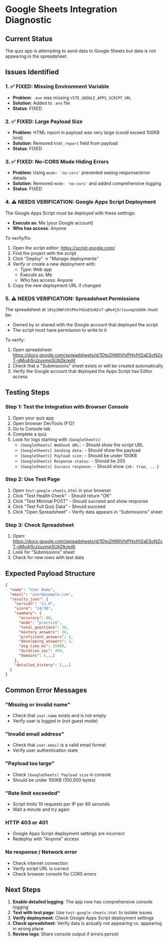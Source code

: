 # Google Sheets Integration Diagnostic

## Current Status
The quiz app is attempting to send data to Google Sheets but data is not appearing in the spreadsheet.

## Issues Identified

### 1. ✅ FIXED: Missing Environment Variable
- **Problem**: `.env` was missing `VITE_GOOGLE_APPS_SCRIPT_URL`
- **Solution**: Added to `.env` file
- **Status**: FIXED

### 2. ✅ FIXED: Large Payload Size
- **Problem**: HTML report in payload was very large (could exceed 100KB limit)
- **Solution**: Removed `html_report` field from payload
- **Status**: FIXED

### 3. ✅ FIXED: No-CORS Mode Hiding Errors
- **Problem**: Using `mode: 'no-cors'` prevented seeing response/error details
- **Solution**: Removed `mode: 'no-cors'` and added comprehensive logging
- **Status**: FIXED

### 4. ⚠️ NEEDS VERIFICATION: Google Apps Script Deployment

The Google Apps Script must be deployed with these settings:
- **Execute as**: Me (your Google account)
- **Who has access**: Anyone

To verify/fix:
1. Open the script editor: https://script.google.com/
2. Find the project with the script
3. Click "Deploy" → "Manage deployments"
4. Verify or create a new deployment with:
   - Type: Web app
   - Execute as: Me
   - Who has access: Anyone
5. Copy the new deployment URL if changed

### 5. ⚠️ NEEDS VERIFICATION: Spreadsheet Permissions

The spreadsheet at `1Dtp2HWlVhtPHxfH2aESoN2xT-gMo4jSrJzuvmpSUbDk` must be:
- Owned by or shared with the Google account that deployed the script
- The script must have permission to write to it

To verify:
1. Open spreadsheet: https://docs.google.com/spreadsheets/d/1Dtp2HWlVhtPHxfH2aESoN2xT-gMo4jSrJzuvmpSUbDk/edit
2. Check that a "Submissions" sheet exists or will be created automatically
3. Verify the Google account that deployed the Apps Script has Editor access

## Testing Steps

### Step 1: Test the Integration with Browser Console
1. Open your quiz app
2. Open browser DevTools (F12)
3. Go to Console tab
4. Complete a quiz
5. Look for logs starting with `[GoogleSheets]`:
   - `[GoogleSheets] Webhook URL:` - Should show the script URL
   - `[GoogleSheets] Sending data:` - Should show the payload
   - `[GoogleSheets] Payload size:` - Should be under 100KB
   - `[GoogleSheets] Response status:` - Should be 200
   - `[GoogleSheets] Success response:` - Should show `{ok: true, ...}`

### Step 2: Use Test Page
1. Open `test-google-sheets.html` in your browser
2. Click "Test Health Check" - Should return "OK"
3. Click "Test Minimal POST" - Should succeed and show response
4. Click "Test Full Quiz Data" - Should succeed
5. Click "Open Spreadsheet" - Verify data appears in "Submissions" sheet

### Step 3: Check Spreadsheet
1. Open: https://docs.google.com/spreadsheets/d/1Dtp2HWlVhtPHxfH2aESoN2xT-gMo4jSrJzuvmpSUbDk/edit
2. Look for "Submissions" sheet
3. Check for new rows with test data

## Expected Payload Structure

```json
{
  "name": "User Name",
  "email": "user@example.com",
  "results_json": {
    "version": "v1.0",
    "score": "24/30",
    "summary": {
      "accuracy": 80,
      "mode": "practice",
      "total_questions": 30,
      "mastery_answers": 24,
      "proficient_answers": 4,
      "developing_answers": 2,
      "avg_time_ms": 15000,
      "duration_sec": 450,
      "domains": [...]
    },
    "detailed_history": [...]
  }
}
```

## Common Error Messages

### "Missing or invalid name"
- Check that `user.name` exists and is not empty
- Verify user is logged in (not guest mode)

### "Invalid email address"
- Check that `user.email` is a valid email format
- Verify user authentication state

### "Payload too large"
- Check `[GoogleSheets] Payload size` in console
- Should be under 100KB (100,000 bytes)

### "Rate limit exceeded"
- Script limits 10 requests per IP per 60 seconds
- Wait a minute and try again

### HTTP 403 or 401
- Google Apps Script deployment settings are incorrect
- Redeploy with "Anyone" access

### No response / Network error
- Check internet connection
- Verify script URL is correct
- Check browser console for CORS errors

## Next Steps

1. **Enable detailed logging**: The app now has comprehensive console logging
2. **Test with test page**: Use `test-google-sheets.html` to isolate issues
3. **Verify deployment**: Check Google Apps Script deployment settings
4. **Check spreadsheet**: Verify data is actually not appearing vs. appearing in wrong place
5. **Review logs**: Share console output if errors persist
